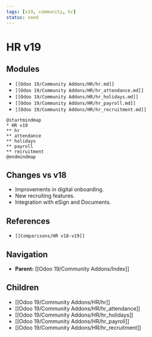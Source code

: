 ```yaml
---
tags: [v19, community, hr]
status: seed
---
```

# HR v19

## Modules
- `[[Odoo 19/Community Addons/HR/hr.md]]`
- `[[Odoo 19/Community Addons/HR/hr_attendance.md]]`
- `[[Odoo 19/Community Addons/HR/hr_holidays.md]]`
- `[[Odoo 19/Community Addons/HR/hr_payroll.md]]`
- `[[Odoo 19/Community Addons/HR/hr_recruitment.md]]`

```plantuml
@startmindmap
* HR v19
** hr
** attendance
** holidays
** payroll
** recruitment
@endmindmap
```

## Changes vs v18
- Improvements in digital onboarding.
- New recruiting features.
- Integration with eSign and Documents.

## References
- `[[Comparisons/HR v18-v19]]`







## Navigation
- **Parent:** [[Odoo 19/Community Addons/Index]]


## Children
- [[Odoo 19/Community Addons/HR/hr]]
- [[Odoo 19/Community Addons/HR/hr_attendance]]
- [[Odoo 19/Community Addons/HR/hr_holidays]]
- [[Odoo 19/Community Addons/HR/hr_payroll]]
- [[Odoo 19/Community Addons/HR/hr_recruitment]]